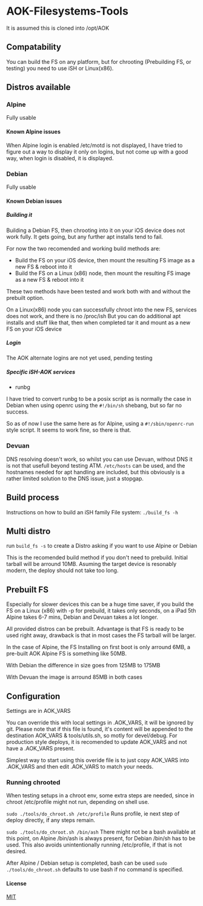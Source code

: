 # AOK-Filesystems-Tools

It is assumed this is cloned into /opt/AOK

## Compatability

You can build the FS on any platform, but for chrooting (Prebuilding FS, or testing) you need to use iSH or Linux(x86).

## Distros available

### Alpine

Fully usable

#### Known Alpine issues

When Alpine login is enabled /etc/motd is not displayed, I have tried to
figure out a way to display it only on logins, but not come up with
a good way, when login is disabled, it is displayed.

### Debian

Fully usable

#### Known Debian issues

##### Building it

Building a Debian FS, then chrooting into it on your iOS device does not work fully.
It gets going, but any further apt installs tend to fail.

For now the two recomended and working build methods are:

- Build the FS on your iOS device, then mount the resulting FS image as a new FS & reboot into it
- Build the FS on a Linux (x86) node, then mount the resulting FS image as a new FS & reboot into it

These two methods have been tested and work both with and without the prebuilt option.

On a Linux(x86) node you can successfully chroot into the new FS, services does not work, and there is no /proc/ish But you can do additional apt installs and stuff like that, then when completed tar it and mount as a new FS on your iOS device

##### Login

The AOK alternate logins are not yet used, pending testing

##### Specific iSH-AOK services

- runbg

I have tried to convert runbg to be a posix script
as is normally the case in Debian when using openrc
using the `#!/bin/sh` shebang, but so far no success.

So as of now I use the same here as for Alpine,
using a `#!/sbin/openrc-run` style script.
It seems to work fine, so there is that.

### Devuan

DNS resolving doesn't work, so whilst you can use Devuan,
without DNS it is not that usefull beyond testing ATM.
`/etc/hosts` can be used, and the hostnames needed for apt handling are
included, but this obviously is a rather limited solution to the DNS
issue, just a stopgap.

## Build process

Instructions on how to build an iSH family File system: `./build_fs -h`

## Multi distro

run `build_fs -s` to create a Distro asking if you want to use Alpine or
Debian

This is the recomended build method if you don't need to prebuild.
Initial tarball will be arround 10MB. Asuming the target device is
resonably modern, the deploy should not take too long.

## Prebuilt FS

Especially for slower devices this can be a huge time saver, if you build
the FS on a Linux (x86) with -p for prebuild, it takes only seconds, on a
iPad 5th Alpine takes 6-7 mins, Debian and Devuan takes a lot longer.

All provided distros can be prebuilt. Advantage is that FS is ready
to be used right away, drawback is that in most cases the FS tarball
 will be larger.

In the case of Alpine, the FS Installing on first boot is only
arround 6MB, a pre-built AOK Alpine FS is something like 50MB.

With Debian the difference in size goes from 125MB to 175MB

With Devuan the image is arround 85MB in both cases

## Configuration

Settings are in AOK_VARS

You can override this with local settings in .AOK_VARS, it will be
ignored by git. Please note that if this file is found,
it's content will be appended to the destination AOK_VARS & tools/utils.sh,
so motly for devel/debug. For production style deploys, it is recomended
to update AOK_VARS and not have a .AOK_VARS present.

Simplest way to start using this overide file is to just copy AOK_VARS
into .AOK_VARS and then edit .AOK_VARS to match your needs.

### Running chrooted

When testing setups in a chroot env, some extra steps are needed,
since in chroot /etc/profile might not run, depending on shell use.

`sudo ./tools/do_chroot.sh /etc/profile`  Runs profile, ie next step of
deploy directly, if any steps remain.

`sudo ./tools/do_chroot.sh /bin/ash`  There might not be a bash available
at this point, on Alpine /bin/ash is always present, for Debian /bin/sh
has to be used. This also avoids unintentionally running /etc/profile,
if that is not desired.

After Alpine / Debian setup is completed, bash can be used
`sudo ./tools/do_chroot.sh` defaults to use bash if no command is specified.

#### License

[MIT](LICENSE)
